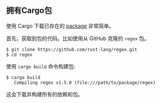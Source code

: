 ## 拥有Cargo包

使用 Cargo 下载已存在的 [package][def-package] 非常简单。

首先，获取到包的代码。比如使用从 GitHub 克隆的 `regex` 包。

```console
$ git clone https://github.com/rust-lang/regex.git
$ cd regex
```

使用 `cargo build` 命令构建包:

```console
$ cargo build
   Compiling regex v1.5.0 (file:///path/to/package/regex)
```

这会下载并构建所有的依赖和包。

[def-package]:  ../appendix/glossary.md#package  '"package" (glossary entry)'
